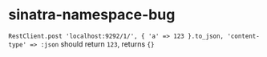 # sinatra-namespace-bug
`RestClient.post 'localhost:9292/1/', { 'a' => 123 }.to_json, 'content-type' => :json`
should return `123`, returns `{}`
